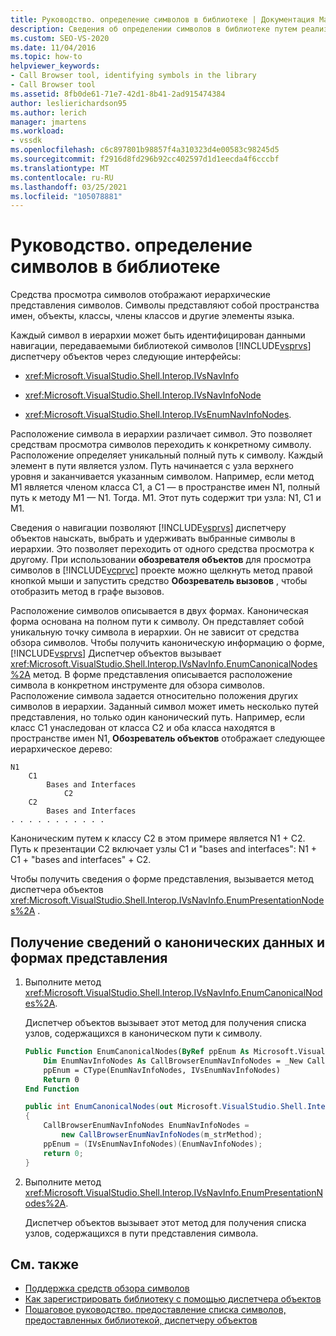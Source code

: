 ```yaml
---
title: Руководство. определение символов в библиотеке | Документация Майкрософт
description: Сведения об определении символов в библиотеке путем реализации методов, передающих сведения о переходах из библиотеки символов в Диспетчер объектов Visual Studio.
ms.custom: SEO-VS-2020
ms.date: 11/04/2016
ms.topic: how-to
helpviewer_keywords:
- Call Browser tool, identifying symbols in the library
- Call Browser tool
ms.assetid: 8fb0de61-71e7-42d1-8b41-2ad915474384
author: leslierichardson95
ms.author: lerich
manager: jmartens
ms.workload:
- vssdk
ms.openlocfilehash: c6c897801b98857f4a310323d4e00583c98245d5
ms.sourcegitcommit: f2916d8fd296b92cc402597d1d1eecda4f6cccbf
ms.translationtype: MT
ms.contentlocale: ru-RU
ms.lasthandoff: 03/25/2021
ms.locfileid: "105078881"
---
```

# <a name="how-to-identify-symbols-in-a-library"></a>Руководство. определение символов в библиотеке
Средства просмотра символов отображают иерархические представления символов. Символы представляют собой пространства имен, объекты, классы, члены классов и другие элементы языка.

 Каждый символ в иерархии может быть идентифицирован данными навигации, передаваемыми библиотекой символов [!INCLUDE[vsprvs](../../code-quality/includes/vsprvs_md.md)] диспетчеру объектов через следующие интерфейсы:

- <xref:Microsoft.VisualStudio.Shell.Interop.IVsNavInfo>

- <xref:Microsoft.VisualStudio.Shell.Interop.IVsNavInfoNode>

- <xref:Microsoft.VisualStudio.Shell.Interop.IVsEnumNavInfoNodes>.

 Расположение символа в иерархии различает символ. Это позволяет средствам просмотра символов переходить к конкретному символу. Расположение определяет уникальный полный путь к символу. Каждый элемент в пути является узлом. Путь начинается с узла верхнего уровня и заканчивается указанным символом. Например, если метод M1 является членом класса C1, а C1 — в пространстве имен N1, полный путь к методу M1 — N1. Тогда. M1. Этот путь содержит три узла: N1, C1 и M1.

 Сведения о навигации позволяют [!INCLUDE[vsprvs](../../code-quality/includes/vsprvs_md.md)] диспетчеру объектов наыскать, выбрать и удерживать выбранные символы в иерархии. Это позволяет переходить от одного средства просмотра к другому. При использовании **обозревателя объектов** для просмотра символов в [!INCLUDE[vcprvc](../../code-quality/includes/vcprvc_md.md)] проекте можно щелкнуть метод правой кнопкой мыши и запустить средство **Обозреватель вызовов** , чтобы отобразить метод в графе вызовов.

 Расположение символов описывается в двух формах. Каноническая форма основана на полном пути к символу. Он представляет собой уникальную точку символа в иерархии. Он не зависит от средства обзора символов. Чтобы получить каноническую информацию о форме, [!INCLUDE[vsprvs](../../code-quality/includes/vsprvs_md.md)] Диспетчер объектов вызывает <xref:Microsoft.VisualStudio.Shell.Interop.IVsNavInfo.EnumCanonicalNodes%2A> метод. В форме представления описывается расположение символа в конкретном инструменте для обзора символов. Расположение символа задается относительно положения других символов в иерархии. Заданный символ может иметь несколько путей представления, но только один канонический путь. Например, если класс C1 унаследован от класса C2 и оба класса находятся в пространстве имен N1, **Обозреватель объектов** отображает следующее иерархическое дерево:

```
N1
    C1
        Bases and Interfaces
            C2
    C2
        Bases and Interfaces
. . . . . . . . . . .

```

 Каноническим путем к классу C2 в этом примере является N1 + C2. Путь к презентации C2 включает узлы C1 и "bases and interfaces": N1 + C1 + "bases and interfaces" + C2.

 Чтобы получить сведения о форме представления, вызывается метод диспетчера объектов <xref:Microsoft.VisualStudio.Shell.Interop.IVsNavInfo.EnumPresentationNodes%2A> .

## <a name="to-obtain-canonical-and-presentation-forms-information"></a>Получение сведений о канонических данных и формах представления

1. Выполните метод <xref:Microsoft.VisualStudio.Shell.Interop.IVsNavInfo.EnumCanonicalNodes%2A>.

     Диспетчер объектов вызывает этот метод для получения списка узлов, содержащихся в каноническом пути к символу.

    ```vb
    Public Function EnumCanonicalNodes(ByRef ppEnum As Microsoft.VisualStudio.Shell.Interop.IVsEnumNavInfoNodes) As Integer
        Dim EnumNavInfoNodes As CallBrowserEnumNavInfoNodes = _New CallBrowserEnumNavInfoNodes(m_strMethod)
        ppEnum = CType(EnumNavInfoNodes, IVsEnumNavInfoNodes)
        Return 0
    End Function
    ```

    ```csharp
    public int EnumCanonicalNodes(out Microsoft.VisualStudio.Shell.Interop.IVsEnumNavInfoNodes ppEnum)
    {
        CallBrowserEnumNavInfoNodes EnumNavInfoNodes =
            new CallBrowserEnumNavInfoNodes(m_strMethod);
        ppEnum = (IVsEnumNavInfoNodes)(EnumNavInfoNodes);
        return 0;
    }

    ```

2. Выполните метод <xref:Microsoft.VisualStudio.Shell.Interop.IVsNavInfo.EnumPresentationNodes%2A>.

     Диспетчер объектов вызывает этот метод для получения списка узлов, содержащихся в пути представления символа.

## <a name="see-also"></a>См. также
- [Поддержка средств обзора символов](../../extensibility/internals/supporting-symbol-browsing-tools.md)
- [Как зарегистрировать библиотеку с помощью диспетчера объектов](../../extensibility/internals/how-to-register-a-library-with-the-object-manager.md)
- [Пошаговое руководство. предоставление списка символов, предоставленных библиотекой, диспетчеру объектов](../../extensibility/internals/how-to-expose-lists-of-symbols-provided-by-the-library-to-the-object-manager.md)

